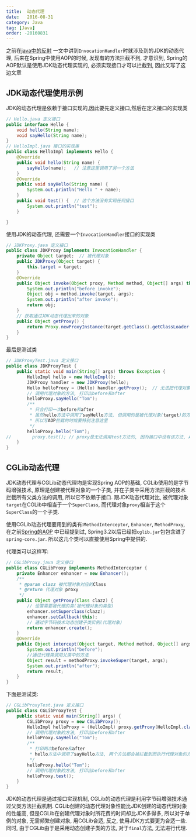 ```yaml
---
title:  动态代理
date:   2016-08-31
category: Java
tag: [Java]
order: -20160831
---
```


之前在[java中的反射](./2016-01-14-java中的反射.html) 一文中讲到`InvocationHandler`时就涉及到的JDK的动态代理, 后来在Spring中使用AOP的时候, 发现有的方法拦截不到, 才意识到, Spring的AOP默认是使用JDK动态代理实现的, 必须实现接口才可以拦截到, 因此又写了这边文章


## JDK动态代理使用示例
JDK的动态代理是依赖于接口实现的,因此要先定义接口,然后在定义接口的实现类

```java
// Hello.java 定义接口
public interface Hello {
    void hello(String name);
    void sayHello(String name);
}
// HelloImpl.java 接口的实现类
public class HelloImpl implements Hello {
    @Override
    public void hello(String name) {
        sayHello(name);   // 注意这里调用了另一个方法
    }
    @Override
    public void sayHello(String name) {
        System.out.println("Hello " + name);
    }
    public void test() {  // 这个方法没有实现任何接口
        System.out.println("test");
    }

}
```
使用JDK的动态代理, 还需要一个`InvocationHandler`接口的实现类

```java
// JDKProxy.java 定义接口
public class JDKProxy implements InvocationHandler {
    private Object target;  // 被代理对象
    public JDKProxy(Object target) {
        this.target = target;
    }
    @Override
    public Object invoke(Object proxy, Method method, Object[] args) throws Throwable {
        System.out.println("before invoke");
        Object obj = method.invoke(target, args);
        System.out.println("after invoke");
        return obj;
    }
    // 获取通过JDK动态代理出来的对象
    public Object getProxy() {
        return Proxy.newProxyInstance(target.getClass().getClassLoader(), target.getClass().getInterfaces(), this);
    }
}
```
最后是测试类

```java
// JDKProxyTest.java 定义接口
public class JDKProxyTest {
    public static void main(String[] args) throws Exception {
        HelloImpl hello = new HelloImpl();
        JDKProxy handler = new JDKProxy(hello);
        Hello helloProxy = (Hello) handler.getProxy();  // 无法把代理对象转换成 HelloImpl
        // 调用代理对象的方法, 打印出before和after
        helloProxy.sayHello("Tom");
        /**
         * 只会打印一次before和after
         * 虽然hello方法中调用了sayHello方法, 但调用的是被代理对象(target)的方法, 而不是代理对象(proxy)的方法
         * 所以写AOP拦截的时候要特别注意这里
         */
        helloProxy.hello("Tom");
//        proxy.test(); // proxy是无法调用test方法的, 因为接口中没有该方法, AOP拦截的时候也需要注意
    }
}
```

## CGLib动态代理
JDK动态代理与CGLib动态代理均是实现Spring AOP的基础, CGLib使用的是字节码增强技术, 原理是创建被代理对象的一个子类, 并在子类中采用方法拦截的技术拦截所有父类方法的调用, 所以它不依赖于接口. 跟JDK动态代理对比, 被代理对象`target`在CGLib中相当于一个`SuperClass`, 而代理对象`proxy`相当于这个`SuperClass`的一个子类.

使用CGLib动态代理要用到的类有:`MethodInterceptor`, `Enhancer`, `MethodProxy`, 在之前[Spring的AOP](./2015-11-26-Spring的AOP.html) 中已经提到过, Spring3.2以后已经把`cglib.jar`包包含进了`spring-core.jar`. 所以这几个类可以直接使用Spring中提供的.

代理类可以这样写:

```java
// CGLibProxy.java 定义接口
public class CGLibProxy implements MethodInterceptor {
    private Enhancer enhancer = new Enhancer();
    /**
     * @param clazz 被代理对象对应的Class
     * @return 代理对象 proxy
     */
    public Object getProxy(Class clazz) {
        // 设置需要被代理的类(被代理对象的类型)
        enhancer.setSuperclass(clazz);
        enhancer.setCallback(this);
        // 通过字节码技术动态创建子类实例(代理对象)
        return enhancer.create();
    }
    @Override
    public Object intercept(Object target, Method method, Object[] args, MethodProxy methodProxy) throws Throwable {
        System.out.println("before");
        //通过代理类调用父类中的方法
        Object result = methodProxy.invokeSuper(target, args);
        System.out.println("after");
        return result;
    }
}
```

下面是测试类:

```java
// CGLibProxyTest.java 定义接口
public class CGLibProxyTest {
    public static void main(String[] args) {
        CGLibProxy proxy = new CGLibProxy();
        HelloImpl helloProxy = (HelloImpl) proxy.getProxy(HelloImpl.class);
        // 调用代理对象的方法, 打印出before和after
        helloProxy.sayHello("Tom");
        /**
         * 打印两次before和after
         * hello方法中调用了sayHello方法, 两个方法都会被拦截到而执行代理对象的方法
         */
        helloProxy.hello("Tom");
        // 调用代理对象的方法, 打印出before和after
        helloProxy.test();
    }
}
```


JDK的动态代理是通过接口实现机制, CGLib的动态代理是利用字节码增强技术通过父类方法拦截机制.
CGLib创建的动态代理对象性能比JDK创建的动态代理对象的性能高, 但是CGLib在创建代理对象时所花费的时间却比JDK多得多, 所以对于单例的对象, 无需频繁创建对象, 用CGLib合适, 反之, 使用JDK方式要更为合适一些. 同时, 由于CGLib由于是采用动态创建子类的方法, 对于`final`方法, 无法进行代理.
